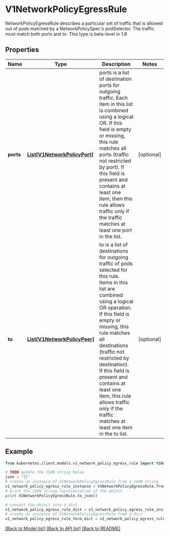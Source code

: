 # V1NetworkPolicyEgressRule

NetworkPolicyEgressRule describes a particular set of traffic that is allowed out of pods matched by a NetworkPolicySpec's podSelector. The traffic must match both ports and to. This type is beta-level in 1.8

## Properties

Name | Type | Description | Notes
------------ | ------------- | ------------- | -------------
**ports** | [**List[V1NetworkPolicyPort]**](V1NetworkPolicyPort.md) | ports is a list of destination ports for outgoing traffic. Each item in this list is combined using a logical OR. If this field is empty or missing, this rule matches all ports (traffic not restricted by port). If this field is present and contains at least one item, then this rule allows traffic only if the traffic matches at least one port in the list. | [optional] 
**to** | [**List[V1NetworkPolicyPeer]**](V1NetworkPolicyPeer.md) | to is a list of destinations for outgoing traffic of pods selected for this rule. Items in this list are combined using a logical OR operation. If this field is empty or missing, this rule matches all destinations (traffic not restricted by destination). If this field is present and contains at least one item, this rule allows traffic only if the traffic matches at least one item in the to list. | [optional] 

## Example

```python
from kubernetes.client.models.v1_network_policy_egress_rule import V1NetworkPolicyEgressRule

# TODO update the JSON string below
json = "{}"
# create an instance of V1NetworkPolicyEgressRule from a JSON string
v1_network_policy_egress_rule_instance = V1NetworkPolicyEgressRule.from_json(json)
# print the JSON string representation of the object
print V1NetworkPolicyEgressRule.to_json()

# convert the object into a dict
v1_network_policy_egress_rule_dict = v1_network_policy_egress_rule_instance.to_dict()
# create an instance of V1NetworkPolicyEgressRule from a dict
v1_network_policy_egress_rule_form_dict = v1_network_policy_egress_rule.from_dict(v1_network_policy_egress_rule_dict)
```
[[Back to Model list]](../README.md#documentation-for-models) [[Back to API list]](../README.md#documentation-for-api-endpoints) [[Back to README]](../README.md)


